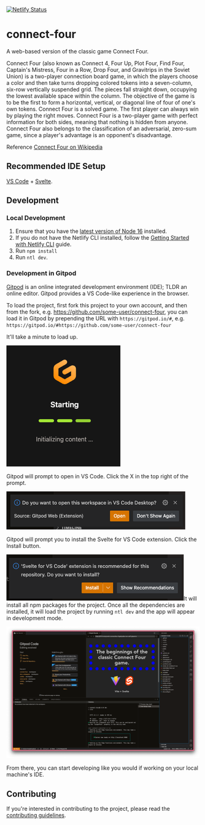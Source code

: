 [![Netlify Status](https://api.netlify.com/api/v1/badges/9d86a366-98d4-48d3-acf1-0fd2c817daec/deploy-status)](https://app.netlify.com/sites/awesome-connect-four/deploys)

# connect-four

A web-based version of the classic game Connect Four.

Connect Four (also known as Connect 4, Four Up, Plot Four, Find Four, Captain's Mistress, Four in a Row, Drop Four, and Gravitrips in the Soviet Union) is a two-player connection board game, in which the players choose a color and then take turns dropping colored tokens into a seven-column, six-row vertically suspended grid. The pieces fall straight down, occupying the lowest available space within the column. The objective of the game is to be the first to form a horizontal, vertical, or diagonal line of four of one's own tokens. Connect Four is a solved game. The first player can always win by playing the right moves. Connect Four is a two-player game with perfect information for both sides, meaning that nothing is hidden from anyone. Connect Four also belongs to the classification of an adversarial, zero-sum game, since a player's advantage is an opponent's disadvantage.

Reference [Connect Four on Wikipedia](https://en.wikipedia.org/wiki/Connect_Four)

## Recommended IDE Setup

[VS Code](https://code.visualstudio.com/) +
[Svelte](https://marketplace.visualstudio.com/items?itemName=svelte.svelte-vscode).

## Development

### Local Development

1. Ensure that you have the
   [latest version of Node 16](https://nodejs.org/en/download/) installed.
1. If you do not have the Netlify CLI installed, follow the
   [Getting Started with Netlify CLI](https://docs.netlify.com/cli/get-started/)
   guide.
1. Run `npm install`
1. Run `ntl dev`.

### Development in Gitpod

[Gitpod](https://gitpod.io) is an online integrated development environment
(IDE); TLDR an online editor. Gitpod provides a VS Code-like experience in the
browser.

To load the project, first fork this project to your own account, and then from
the fork, e.g. https://github.com/some-user/connect-four, you can load it in
Gitpod by prepending the URL with `https://gitpod.io/#`, e.g.
`https://gitpod.io/#https://github.com/some-user/connect-four`

It'll take a minute to load up.

![Gitpod loading animation](gitpod-loading.png)

Gitpod will prompt to open in VS Code. Click the X in the top right of the
prompt.

![Prompt to open Gitpod container in VS Code](open-in-gitpod-container-vscode.png)

Gitpod will prompt you to install the Svelte for VS Code extension. Click the
Install button.

![Prompt asking to install the Svelte for VS Code extension](svelte-for-vs-code-extension.png)It
will install all npm packages for the project. Once all the dependencies are
installed, it will load the project by running `ntl dev` and the app will appear
in development mode.

![Connect Four project loaded in Gitpod](gitpod.png)

From there, you can start developing like you would if working on your local
machine's IDE.

## Contributing

If you're interested in contributing to the project, please read the
[contributing guidelines](CONTRIBUTING.md).
